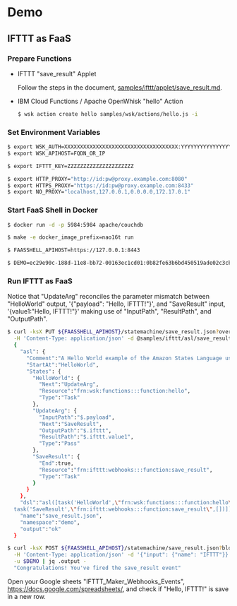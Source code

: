 # Demo

## IFTTT as FaaS

### Prepare Functions

* IFTTT "save_result" Applet

  Follow the steps in the document, [samples/ifttt/applet/save_result.md](./ifttt/applet/save_result.md).

* IBM Cloud Functions / Apache OpenWhisk "hello" Action

  ```sh
  $ wsk action create hello samples/wsk/actions/hello.js -i
  ```

### Set Environment Variables

```sh
$ export WSK_AUTH=XXXXXXXXXXXXXXXXXXXXXXXXXXXXXXXXXXXX:YYYYYYYYYYYYYYYYYYYYYYYYYYYYYYYYYYYYYYYYYYYYYYYYYYYYYYYYYYYYYYYY
$ export WSK_APIHOST=FQDN_OR_IP

$ export IFTTT_KEY=ZZZZZZZZZZZZZZZZZZZZZ
```

```sh
$ export HTTP_PROXY="http://id:pw@proxy.example.com:8080"
$ export HTTPS_PROXY="https://id:pw@proxy.example.com:8433"
$ export NO_PROXY="localhost,127.0.0.1,0.0.0.0,172.17.0.1"
```

### Start FaaS Shell in Docker

```sh
$ docker run -d -p 5984:5984 apache/couchdb

$ make -e docker_image_prefix=nao16t run

$ FAASSHELL_APIHOST=https://127.0.0.1:8443

$ DEMO=ec29e90c-188d-11e8-bb72-00163ec1cd01:0b82fe63b6bd450519ade02c3cb8f77ee581f25a810db28f3910e6cdd9d041bf
```

### Run IFTTT as FaaS

Notice that "UpdateArg" reconciles the parameter mismatch between "HelloWorld"
output, '{"payload": "Hello, IFTTT!"}', and "SaveResult" input,
'{value1:"Hello, IFTTT!"}' making use of "InputPath", "ResultPath", and
"OutputPath".

```sh
$ curl -ksX PUT ${FAASSHELL_APIHOST}/statemachine/save_result.json?overwrite=true \
  -H 'Content-Type: application/json' -d @samples/ifttt/asl/save_result.json -u $DEMO 
  {
    "asl": {
      "Comment":"A Hello World example of the Amazon States Language using a Task state",
      "StartAt":"HelloWorld",
      "States": {
        "HelloWorld": {
          "Next":"UpdateArg",
          "Resource":"frn:wsk:functions:::function:hello",
          "Type":"Task"
        },
        "UpdateArg": {
          "InputPath":"$.payload",
          "Next":"SaveResult",
          "OutputPath":"$.ifttt",
          "ResultPath":"$.ifttt.value1",
          "Type":"Pass"
        },
        "SaveResult": {
          "End":true,
          "Resource":"frn:ifttt:webhooks:::function:save_result",
          "Type":"Task"
        }
      }
    },
    "dsl":"asl([task('HelloWorld',\"frn:wsk:functions:::function:hello\",[]),pass('UpdateArg',[result_path('$.ifttt.value1'),input_path('$.payload'),output_path('$.ifttt')])$
  task('SaveResult',\"frn:ifttt:webhooks:::function:save_result\",[])])",
    "name":"save_result.json",
    "namespace":"demo",
    "output":"ok"
  }
```

```sh
$ curl -ksX POST ${FAASSHELL_APIHOST}/statemachine/save_result.json?blocking=true \
  -H 'Content-Type: application/json' -d '{"input": {"name": "IFTTT"}}' \
  -u $DEMO | jq .output -
  "Congratulations! You've fired the save_result event"
```

Open your Google sheets "IFTTT_Maker_Webhooks_Events", https://docs.google.com/spreadsheets/, and check if "Hello, IFTTT!" is save in a new row.
